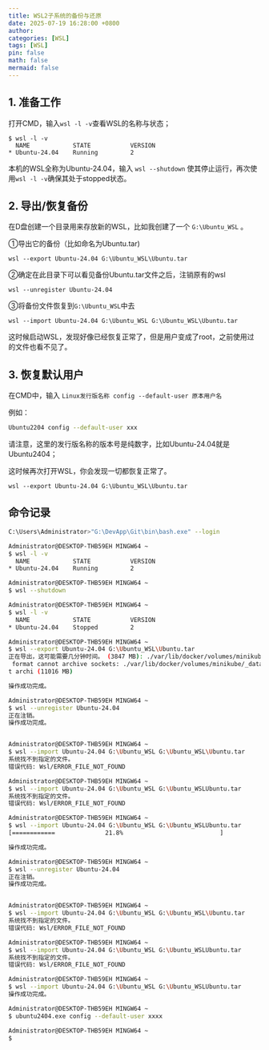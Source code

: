 ```yaml
---
title: WSL2子系统的备份与还原
date: 2025-07-19 16:28:00 +0800
author: 
categories: [WSL]
tags: [WSL]
pin: false
math: false
mermaid: false
---
```


## 1. 准备工作

打开CMD，输入`wsl -l -v`查看WSL的名称与状态；

```
$ wsl -l -v
  NAME            STATE           VERSION
* Ubuntu-24.04    Running         2
```

本机的WSL全称为Ubuntu-24.04，输入 `wsl --shutdown` 使其停止运行，再次使用`wsl -l -v`确保其处于stopped状态。



## 2. 导出/恢复备份

在D盘创建一个目录用来存放新的WSL，比如我创建了一个 `G:\Ubuntu_WSL` 。

①导出它的备份（比如命名为Ubuntu.tar)

```text
wsl --export Ubuntu-24.04 G:\Ubuntu_WSL\Ubuntu.tar
```

②确定在此目录下可以看见备份Ubuntu.tar文件之后，注销原有的wsl

```text
wsl --unregister Ubuntu-24.04
```

③将备份文件恢复到`G:\Ubuntu_WSL`中去

```text
wsl --import Ubuntu-24.04 G:\Ubuntu_WSL G:\Ubuntu_WSL\Ubuntu.tar
```

这时候启动WSL，发现好像已经恢复正常了，但是用户变成了root，之前使用过的文件也看不见了。

## 3. 恢复默认用户

在CMD中，输入 `Linux发行版名称 config --default-user 原本用户名`

例如：

```bash
Ubuntu2204 config --default-user xxx
```

请注意，这里的发行版名称的版本号是纯数字，比如Ubuntu-24.04就是Ubuntu2404；

这时候再次打开WSL，你会发现一切都恢复正常了。

```
wsl --export Ubuntu-24.04 G:\Ubuntu_WSL\Ubuntu.tar
```



## 命令记录

```bash
C:\Users\Administrator>"G:\DevApp\Git\bin\bash.exe" --login

Administrator@DESKTOP-THB59EH MINGW64 ~
$ wsl -l -v
  NAME            STATE           VERSION
* Ubuntu-24.04    Running         2

Administrator@DESKTOP-THB59EH MINGW64 ~
$ wsl --shutdown

Administrator@DESKTOP-THB59EH MINGW64 ~
$ wsl -l -v
  NAME            STATE           VERSION
* Ubuntu-24.04    Stopped         2

Administrator@DESKTOP-THB59EH MINGW64 ~
$ wsl --export Ubuntu-24.04 G:\Ubuntu_WSL\Ubuntu.tar
正在导出，这可能需要几分钟时间。 (3847 MB): ./var/lib/docker/volumes/minikube/_data/lib/kubelet/device-plugins/kubelet.sock: pax
 format cannot archive sockets: ./var/lib/docker/volumes/minikube/_data/lib/kubelet/pod-resources/kubelet.sock: pax format canno
t archi (11016 MB)

操作成功完成。

Administrator@DESKTOP-THB59EH MINGW64 ~
$ wsl --unregister Ubuntu-24.04
正在注销。
操作成功完成。


Administrator@DESKTOP-THB59EH MINGW64 ~
$ wsl --import Ubuntu-24.04 G:\Ubuntu_WSL G:\Ubuntu_WSL\Ubuntu.tar
系统找不到指定的文件。
错误代码: Wsl/ERROR_FILE_NOT_FOUND

Administrator@DESKTOP-THB59EH MINGW64 ~
$ wsl --import Ubuntu-24.04 G:\Ubuntu_WSL G:\Ubuntu_WSLUbuntu.tar
系统找不到指定的文件。
错误代码: Wsl/ERROR_FILE_NOT_FOUND

Administrator@DESKTOP-THB59EH MINGW64 ~
$ wsl --import Ubuntu-24.04 G:\Ubuntu_WSL G:\Ubuntu_WSLUbuntu.tar
[============              21.8%                           ]

操作成功完成。

Administrator@DESKTOP-THB59EH MINGW64 ~
$ wsl --unregister Ubuntu-24.04
正在注销。
操作成功完成。


Administrator@DESKTOP-THB59EH MINGW64 ~
$ wsl --import Ubuntu-24.04 G:\Ubuntu_WSL G:\Ubuntu_WSL\Ubuntu.tar
系统找不到指定的文件。
错误代码: Wsl/ERROR_FILE_NOT_FOUND

Administrator@DESKTOP-THB59EH MINGW64 ~
$ wsl --import Ubuntu-24.04 G:\Ubuntu_WSL G:\Ubuntu_WSLUbuntu.tar
系统找不到指定的文件。
错误代码: Wsl/ERROR_FILE_NOT_FOUND

Administrator@DESKTOP-THB59EH MINGW64 ~
$ wsl --import Ubuntu-24.04 G:\Ubuntu_WSL G:\Ubuntu_WSLUbuntu.tar
操作成功完成。

Administrator@DESKTOP-THB59EH MINGW64 ~
$ ubuntu2404.exe config --default-user xxxx

Administrator@DESKTOP-THB59EH MINGW64 ~
$
```